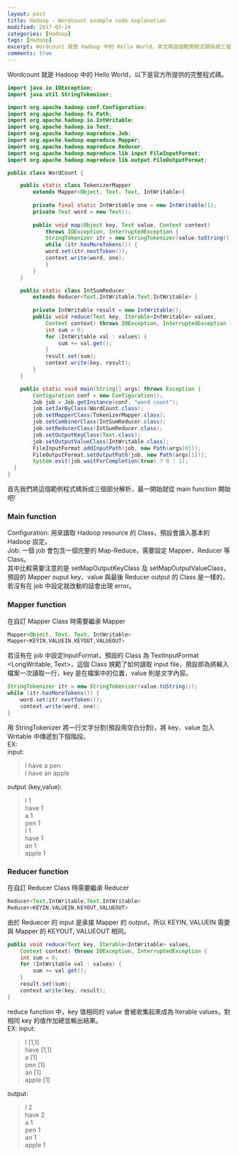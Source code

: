 ```yaml
---
layout: post
title: Hadoop - Wordcount example code explanation
modified: 2017-03-24
categories: [Hadoop]
tags: [Hadoop]
excerpt: Wordcount 就是 Hadoop 中的 Hello World，本文將這個範例程式碼拆成三個部分解析，main function、Mapper、Reducer,並且針對中Wordcount範例中沒有，但實作時常發生的錯誤講解。Configuration:用來讀取 Hadoop resource的Class，預設會讀入基本的 Hadoop 設定。Job:一個 job 會包含一個完整的 Map-Reduce，需要設定 Mapper、Reducer 等 Class。
comments: true
---
```



Wordcount 就是 Hadoop 中的 Hello World，以下是官方所提供的完整程式碼。

```java
import java.io.IOException;
import java.util.StringTokenizer;

import org.apache.hadoop.conf.Configuration;
import org.apache.hadoop.fs.Path;
import org.apache.hadoop.io.IntWritable;
import org.apache.hadoop.io.Text;
import org.apache.hadoop.mapreduce.Job;
import org.apache.hadoop.mapreduce.Mapper;
import org.apache.hadoop.mapreduce.Reducer;
import org.apache.hadoop.mapreduce.lib.input.FileInputFormat;
import org.apache.hadoop.mapreduce.lib.output.FileOutputFormat;

public class WordCount {

    public static class TokenizerMapper
        extends Mapper<Object, Text, Text, IntWritable>{
        
        private final static IntWritable one = new IntWritable(1);
        private Text word = new Text();
    
        public void map(Object key, Text value, Context context)
            throws IOException, InterruptedException {
            StringTokenizer itr = new StringTokenizer(value.toString());
            while (itr.hasMoreTokens()) {
            word.set(itr.nextToken());
            context.write(word, one);
            }
        }
    }

    public static class IntSumReducer
        extends Reducer<Text,IntWritable,Text,IntWritable> {
        
        private IntWritable result = new IntWritable();
        public void reduce(Text key, Iterable<IntWritable> values,
            Context context) throws IOException, InterruptedException {
            int sum = 0;
            for (IntWritable val : values) {
                sum += val.get();
            }
            result.set(sum);
            context.write(key, result);
        }
    }

    public static void main(String[] args) throws Exception {
        Configuration conf = new Configuration();
        Job job = Job.getInstance(conf, "word count");
        job.setJarByClass(WordCount.class);
        job.setMapperClass(TokenizerMapper.class);
        job.setCombinerClass(IntSumReducer.class);
        job.setReducerClass(IntSumReducer.class);
        job.setOutputKeyClass(Text.class);
        job.setOutputValueClass(IntWritable.class);
        FileInputFormat.addInputPath(job, new Path(args[0]));
        FileOutputFormat.setOutputPath(job, new Path(args[1]));
        System.exit(job.waitForCompletion(true) ? 0 : 1);
  }
}
```
首先我們將這個範例程式碼拆成三個部分解析，最一開始就從 main function 開始吧!  

  
### Main function
Configuration: 用來讀取 Hadoop resource 的 Class，預設會讀入基本的 Hadoop 設定。  
Job: 一個 job 會包含一個完整的 Map-Reduce，需要設定 Mapper、Reducer 等 Class。  
其中比較需要注意的是 setMapOutputKeyClass 及 setMapOutputValueClass，預設的 Mapper ouput key、value 與最後 Reducer output 的 Class 是一樣的，若沒有在 job 中設定就改動的話會出現 error。    

  
### Mapper function
在自訂 Mapper Class 時需要繼承 Mapper
```java
Mapper<Object, Text, Text, IntWritable>
Mapper<KEYIN,VALUEIN,KEYOUT,VALUEOUT>
```
若沒有在 job 中設定InputFormat，預設的 Class 為 TextInputFormat <LongWritable, Text>，這個 Class 規範了如何讀取 input file，預設即為將輸入檔案一次讀取一行，key 是在檔案中的位置，value 則是文字內容。

```java
StringTokenizer itr = new StringTokenizer(value.toString());
while (itr.hasMoreTokens()) {
    word.set(itr.nextToken());
    context.write(word, one);
}
```
用 StringTokenizer 將一行文字分割(預設用空白分割)，將 key、value 包入 Writable 中傳遞到下個階段。  
EX:  
input:   
> I have a pen  
> I have an apple  

output (key,value):
> I  1  
> have  1  
> a  1  
> pen  1  
> I  1  
> have  1  
> an  1  
> apple  1    

  
### Reducer function
在自訂 Reducer Class 時需要繼承 Reducer
```java
Reducer<Text,IntWritable,Text,IntWritable>
Reducer<KEYIN,VALUEIN,KEYOUT,VALUEOUT>
```
由於 Reduecer 的 input 是承接 Mapper 的 output，所以 KEYIN, VALUEIN 需要與 Mapper 的 KEYOUT, VALUEOUT 相同。  
```java
public void reduce(Text key, Iterable<IntWritable> values,
    Context context) throws IOException, InterruptedException {
    int sum = 0;
    for (IntWritable val : values) {
        sum += val.get();
    }
    result.set(sum); 
    context.write(key, result);
}
```
reduce function 中，key 值相同的 value 會被收集起來成為 Iterable <IntWritable> values，對相同 key 的值作加總並輸出結果。  
EX:
input:
> I  [1,1]  
> have  [1,1]  
> a  [1]  
> pen  [1]  
> an  [1]  
> apple  [1]  

output:
> I  2  
> have  2  
> a  1  
> pen  1  
> an  1  
> apple  1  



